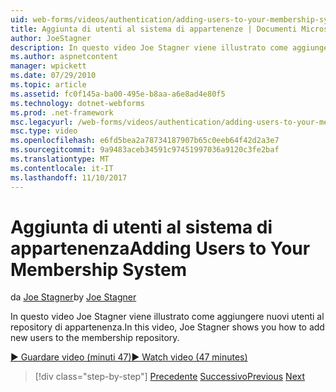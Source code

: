 ```yaml
---
uid: web-forms/videos/authentication/adding-users-to-your-membership-system
title: Aggiunta di utenti al sistema di appartenenze | Documenti Microsoft
author: JoeStagner
description: In questo video Joe Stagner viene illustrato come aggiungere nuovi utenti al repository di appartenenza.
ms.author: aspnetcontent
manager: wpickett
ms.date: 07/29/2010
ms.topic: article
ms.assetid: fc0f145a-ba00-495e-b8aa-a6e8ad4e80f5
ms.technology: dotnet-webforms
ms.prod: .net-framework
msc.legacyurl: /web-forms/videos/authentication/adding-users-to-your-membership-system
msc.type: video
ms.openlocfilehash: e6fd5bea2a78734187907b65c0eeb64f42d2a3e7
ms.sourcegitcommit: 9a9483aceb34591c97451997036a9120c3fe2baf
ms.translationtype: MT
ms.contentlocale: it-IT
ms.lasthandoff: 11/10/2017
---
```

<a name="adding-users-to-your-membership-system"></a><span data-ttu-id="4753a-103">Aggiunta di utenti al sistema di appartenenza</span><span class="sxs-lookup"><span data-stu-id="4753a-103">Adding Users to Your Membership System</span></span>
====================
<span data-ttu-id="4753a-104">da [Joe Stagner](https://github.com/JoeStagner)</span><span class="sxs-lookup"><span data-stu-id="4753a-104">by [Joe Stagner](https://github.com/JoeStagner)</span></span>

<span data-ttu-id="4753a-105">In questo video Joe Stagner viene illustrato come aggiungere nuovi utenti al repository di appartenenza.</span><span class="sxs-lookup"><span data-stu-id="4753a-105">In this video, Joe Stagner shows you how to add new users to the membership repository.</span></span>

[<span data-ttu-id="4753a-106">&#9654; Guardare video (minuti 47)</span><span class="sxs-lookup"><span data-stu-id="4753a-106">&#9654; Watch video (47 minutes)</span></span>](https://channel9.msdn.com/Blogs/ASP-NET-Site-Videos/adding-users-to-your-membership-system)

>[!div class="step-by-step"]
<span data-ttu-id="4753a-107">[Precedente](validating-users-with-the-login-control.md)
[Successivo](logging-users-into-your-membership-system.md)</span><span class="sxs-lookup"><span data-stu-id="4753a-107">[Previous](validating-users-with-the-login-control.md)
[Next](logging-users-into-your-membership-system.md)</span></span>
